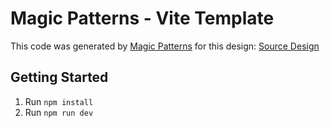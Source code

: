 # Magic Patterns - Vite Template

This code was generated by [Magic Patterns](https://magicpatterns.com) for this design: [Source Design](https://magicpatterns.com/c/hntllj9k6hxb6ddk5mdxx4)

## Getting Started

1. Run `npm install`
2. Run `npm run dev`
